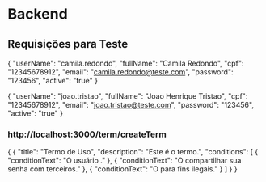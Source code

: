 # Backend


## Requisições para Teste
{
    "userName": "camila.redondo",
    "fullName": "Camila Redondo",
    "cpf": "12345678912",
    "email": "camila.redondo@teste.com",
    "password": "123456",
    "active": "true"
}

{
    "userName": "joao.tristao",
    "fullName": "Joao Henrique Tristao",
    "cpf": "12345678912",
    "email": "joao.tristao@teste.com",
    "password": "123456",
    "active": "true"
}
### http://localhost:3000/term/createTerm
{
    {
    "title": "Termo de Uso",
    "description": "Este é o termo.",
    "conditions": [
        {
            "conditionText": "O usuário ."
        },
        {
            "conditionText": "O compartilhar sua senha com terceiros."
        },
        {
            "conditionText": "O para fins ilegais."
        }
    ]
}
}